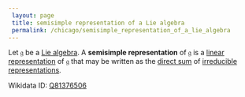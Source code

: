 ```yaml
---
 layout: page
 title: semisimple representation of a Lie algebra
 permalink: /chicago/semisimple_representation_of_a_lie_algebra
---
```

Let $\mathfrak g$ be a [Lie algebra](https://mathgloss.github.io/MathGloss/Lie_algebra). A **semisimple representation** of $\mathfrak g$ is a [linear](https://mathgloss.github.io/MathGloss/linear_transformation) [representation](https://mathgloss.github.io/MathGloss/Lie_algebra_representation) of $\mathfrak g$ that may be written as the [direct sum](https://mathgloss.github.io/MathGloss/direct_sum_of_group_representations) of [irreducible representations](https://mathgloss.github.io/MathGloss/irreducible_representation).

Wikidata ID: [Q81376506](https://www.wikidata.org/wiki/Q81376506)